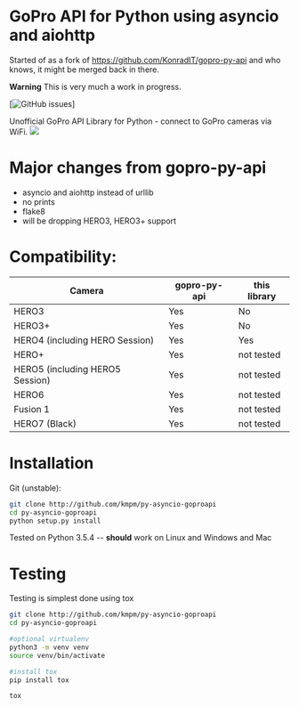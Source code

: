 # GoPro API for Python using asyncio and aiohttp
Started of as a fork of https://github.com/KonradIT/gopro-py-api and
who knows, it might be merged back in there.

__Warning__ This is very much a work in progress.

[![GitHub issues](https://img.shields.io/github/issues/kmpm/py-asyncio-goproapi.svg)]

Unofficial GoPro API Library for Python - connect to GoPro cameras via WiFi.
![](http://i.imgur.com/kA0Rf1b.png)

# Major changes from gopro-py-api
* asyncio and aiohttp instead of urllib
* no prints
* flake8
* will be dropping HERO3, HERO3+ support


# Compatibility:
| Camera                          | gopro-py-api | this library        |
| ------------------------------- | ------------ | ------------------- |
| HERO3                           | Yes          | No                  |
| HERO3+                          | Yes          | No                  |
| HERO4 (including HERO Session)  | Yes          | Yes                 |
| HERO+                           | Yes          | not tested          |
| HERO5 (including HERO5 Session) | Yes          | not tested          |
| HERO6                           | Yes          | not tested          |
| Fusion 1                        | Yes          | not tested          |
| HERO7 (Black)                   | Yes          | not tested          |


# Installation

Git (unstable):

```bash
git clone http://github.com/kmpm/py-asyncio-goproapi
cd py-asyncio-goproapi
python setup.py install
```

Tested on Python 3.5.4 -- **should** work on Linux and Windows and Mac


# Testing
Testing is simplest done using tox
```bash
git clone http://github.com/kmpm/py-asyncio-goproapi
cd py-asyncio-goproapi

#optional virtualenv
python3 -m venv venv
source venv/bin/activate

#install tox
pip install tox

tox
```
